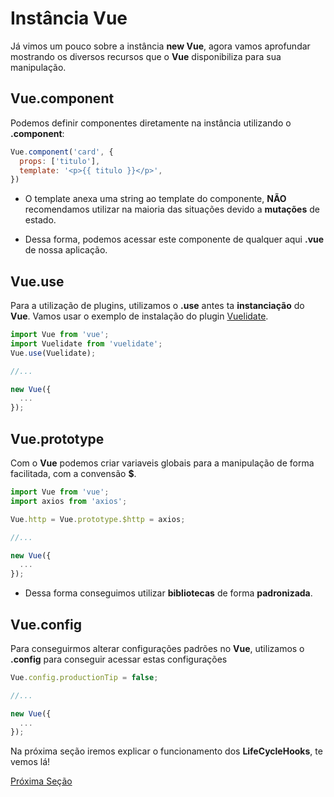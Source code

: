 # Instância Vue

Já vimos um pouco sobre a instância **new Vue**, agora vamos aprofundar mostrando os diversos recursos que o **Vue** disponibiliza para sua manipulação.

## Vue.component

Podemos definir componentes diretamente na instância utilizando o **.component**:

```js
Vue.component('card', {
  props: ['titulo'],
  template: '<p>{{ titulo }}</p>',
})
```

* O template anexa uma string ao template do componente, **NÃO** recomendamos utilizar na maioria das situações devido a **mutações** de estado.

* Dessa forma, podemos acessar este componente de qualquer aqui **.vue** de nossa aplicação.

## Vue.use

Para a utilização de plugins, utilizamos o **.use** antes ta **instanciação** do **Vue**. Vamos usar o exemplo de instalação do plugin [Vuelidate](https://vuelidate.js.org).

```js
import Vue from 'vue';
import Vuelidate from 'vuelidate';
Vue.use(Vuelidate);

//...

new Vue({
  ...
});
```

## Vue.prototype

Com o **Vue** podemos criar variaveis globais para a manipulação de forma facilitada, com a convensão **$**.

```js
import Vue from 'vue';
import axios from 'axios';

Vue.http = Vue.prototype.$http = axios;

//...

new Vue({
  ...
});
```

* Dessa forma conseguimos utilizar **bibliotecas** de forma **padronizada**.

## Vue.config

Para conseguirmos alterar configurações padrões no **Vue**, utilizamos o **.config** para conseguir acessar estas configurações

```js
Vue.config.productionTip = false;

//...

new Vue({
  ...
});
```

Na próxima seção iremos explicar o funcionamento dos **LifeCycleHooks**, te vemos lá!

[Próxima Seção](./6-LifeCycleHooks.md)
